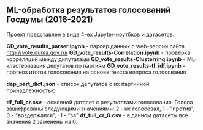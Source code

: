 ## ML-обработка результатов голосований Госдумы (2016-2021)

Проект представлен в виде 4-ех Jupyter-ноутбков и датасетов.

**GD_vote_results_parser.ipynb** - парсер данных с web-версии сайта http://vote.duma.gov.ru/
**GD_vote_results-Correlation.ipynb** - проверка корреляций между дипутатами
**GD_vote_results-Clusterring.ipynb** - ML-кластеризация депутатов по партиям
**GD_vote_results-tf_idf.ipynb** - прогноз итогов голосования на основе текста вопроса голосования

**dep_part_dict.json** - список депутатов с их партийной принадлежностью

**df_full_cr.csv** - основной датасет с результатами голосования. Голоса зашифрованы следующими значениями:
  2 - не голосовал, 1 - "против", 0 - "воздержался", -1 - "за"
**df_full_cr_0.csv** - в данном датасеты все значения 2 заменены на 0.
